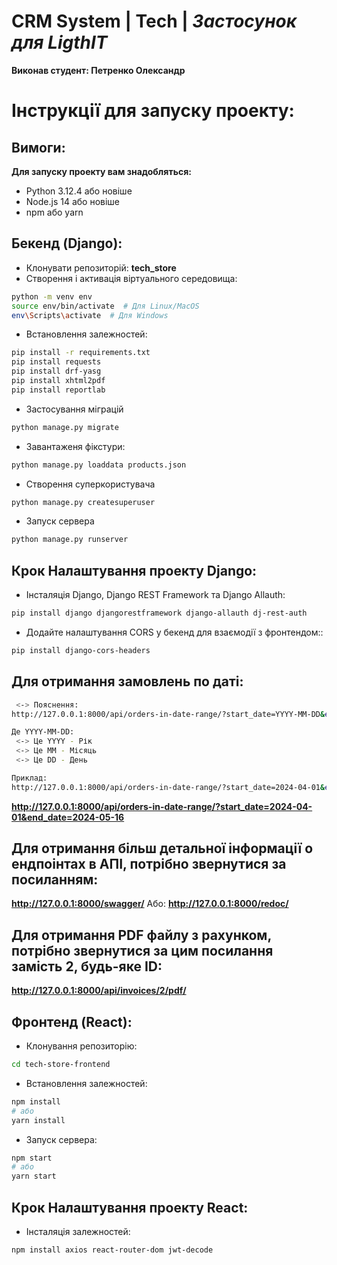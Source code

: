 
# CRM System | Tech | _Застосунок для LigthIT_

**Виконав студент: Петренко Олександр**

# Інструкції для запуску проекту:

## Вимоги:

**Для запуску проекту вам знадобляться:**

- Python 3.12.4 або новіше
- Node.js 14 або новіше
- npm або yarn

## Бекенд (Django):

- Клонувати репозиторій: **tech_store**
- Створення і активація віртуального середовища:
```sh
python -m venv env
source env/bin/activate  # Для Linux/MacOS
env\Scripts\activate  # Для Windows
```
- Встановлення залежностей:
```sh
pip install -r requirements.txt
pip install requests
pip install drf-yasg
pip install xhtml2pdf
pip install reportlab
```
- Застосування міграцій
```sh
python manage.py migrate
```
- Завантаженя фікстури:
```sh
python manage.py loaddata products.json
```
- Створення суперкористувача
```sh
python manage.py createsuperuser
```
- Запуск сервера
```sh
python manage.py runserver
```

## Крок Налаштування проекту Django:
- Інсталяція Django, Django REST Framework та Django Allauth:
```sh
pip install django djangorestframework django-allauth dj-rest-auth
```

- Додайте налаштування CORS у бекенд для взаємодії з фронтендом::
```sh
pip install django-cors-headers
```

## Для отримання замовлень по даті:
```sh
 <-> Пояснення:
http://127.0.0.1:8000/api/orders-in-date-range/?start_date=YYYY-MM-DD&end_date=YYYY-MM-DD

Де YYYY-MM-DD:
 <-> Це YYYY - Рік
 <-> Це MM - Місяць
 <-> Це DD - День

Приклад:
http://127.0.0.1:8000/api/orders-in-date-range/?start_date=2024-04-01&end_date=2024-05-16
```
**http://127.0.0.1:8000/api/orders-in-date-range/?start_date=2024-04-01&end_date=2024-05-16**

## Для отримання більш детальної інформації о ендпоінтах в АПІ, потрібно звернутися за посиланням:
**http://127.0.0.1:8000/swagger/**
Або:
**http://127.0.0.1:8000/redoc/**

## Для отримання PDF файлу з рахунком, потрібно звернутися за цим посилання замість 2, будь-яке ID:
**http://127.0.0.1:8000/api/invoices/2/pdf/**

## Фронтенд (React):

- Клонування репозиторію:
```sh
cd tech-store-frontend
```
- Встановлення залежностей:
```sh
npm install
# або
yarn install
```
- Запуск сервера:
```sh
npm start
# або
yarn start
```

## Крок Налаштування проекту React:
- Інсталяція залежностей:
```sh
npm install axios react-router-dom jwt-decode
```